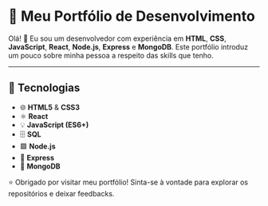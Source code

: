 # 💼 Meu Portfólio de Desenvolvimento

Olá! 👋 Eu sou um desenvolvedor com experiência em **HTML**, **CSS**, **JavaScript**, **React**, **Node.js**, **Express** e **MongoDB**. Este portfólio introduz um pouco sobre minha pessoa a respeito das skills que tenho.

---

## 🚀 Tecnologias

- 🌐 **HTML5** & **CSS3**
- ⚛️ **React**
- 💡 **JavaScript (ES6+)**
- 🗄️ **SQL**
- 🟩 **Node.js**
- 🖤 **Express**
- 🌱 **MongoDB**

⭐ Obrigado por visitar meu portfólio! Sinta-se à vontade para explorar os repositórios e deixar feedbacks. 
